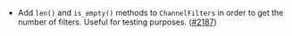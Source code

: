 *   Add `len()` and `is_empty()` methods to `ChannelFilters` in order to get the number of filters. Useful for testing purposes.
    ([#2187](https://github.com/informalsystems/ibc-rs/issues/2187))
